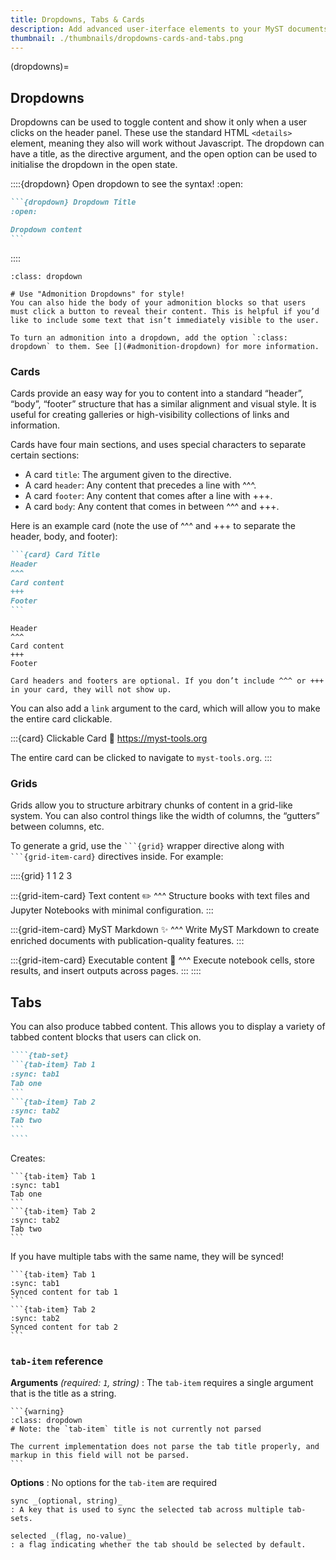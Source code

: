 ```yaml
---
title: Dropdowns, Tabs & Cards
description: Add advanced user-iterface elements to your MyST documents with grids, cards, tabs, and dropdowns.
thumbnail: ./thumbnails/dropdowns-cards-and-tabs.png
---
```


(dropdowns)=

## Dropdowns

Dropdowns can be used to toggle content and show it only when a user clicks on the header panel. These use the standard HTML `<details>` element, meaning they also will work without Javascript. The dropdown can have a title, as the directive argument, and the open option can be used to initialise the dropdown in the open state.

::::{dropdown} Open dropdown to see the syntax!
:open:

````markdown
```{dropdown} Dropdown Title
:open:

Dropdown content
```
````

::::

```{seealso}
:class: dropdown

# Use "Admonition Dropdowns" for style!
You can also hide the body of your admonition blocks so that users must click a button to reveal their content. This is helpful if you’d like to include some text that isn’t immediately visible to the user.

To turn an admonition into a dropdown, add the option `:class: dropdown` to them. See [](#admonition-dropdown) for more information.
```

### Cards

Cards provide an easy way for you to content into a standard “header”, “body”, “footer” structure that has a similar alignment and visual style. It is useful for creating galleries or high-visibility collections of links and information.

Cards have four main sections, and uses special characters to separate certain sections:

- A card `title`: The argument given to the directive.
- A card `header`: Any content that precedes a line with ^^^.
- A card `footer`: Any content that comes after a line with +++.
- A card `body`: Any content that comes in between ^^^ and +++.

Here is an example card (note the use of ^^^ and +++ to separate the header, body, and footer):

````markdown
```{card} Card Title
Header
^^^
Card content
+++
Footer
```
````

```{card} Card Title
Header
^^^
Card content
+++
Footer
```

```{note}
Card headers and footers are optional. If you don’t include ^^^ or +++ in your card, they will not show up.
```

You can also add a `link` argument to the card, which will allow you to make the entire card clickable.

:::{card} Clickable Card
:link: https://myst-tools.org

The entire card can be clicked to navigate to `myst-tools.org`.
:::

### Grids

Grids allow you to structure arbitrary chunks of content in a grid-like system. You can also control things like the width of columns, the “gutters” between columns, etc.

To generate a grid, use the ` ```{grid} ` wrapper directive along with ` ```{grid-item-card} ` directives inside. For example:

::::{grid} 1 1 2 3

:::{grid-item-card}
Text content ✏️
^^^
Structure books with text files and Jupyter Notebooks with minimal configuration.
:::

:::{grid-item-card}
MyST Markdown ✨
^^^
Write MyST Markdown to create enriched documents with publication-quality features.
:::

:::{grid-item-card}
Executable content 🔁
^^^
Execute notebook cells, store results, and insert outputs across pages.
:::
::::

## Tabs

You can also produce tabbed content. This allows you to display a variety of tabbed content blocks that users can click on.

`````markdown
````{tab-set}
```{tab-item} Tab 1
:sync: tab1
Tab one
```
```{tab-item} Tab 2
:sync: tab2
Tab two
```
````
`````

Creates:

````{tab-set}
```{tab-item} Tab 1
:sync: tab1
Tab one
```
```{tab-item} Tab 2
:sync: tab2
Tab two
```
````

If you have multiple tabs with the same name, they will be synced!

````{tab-set}
```{tab-item} Tab 1
:sync: tab1
Synced content for tab 1
```
```{tab-item} Tab 2
:sync: tab2
Synced content for tab 2
```
````

### `tab-item` reference

**Arguments** _(required: `1`, string)_
: The `tab-item` requires a single argument that is the title as a string.

    ```{warning}
    :class: dropdown
    # Note: the `tab-item` title is not currently not parsed

    The current implementation does not parse the tab title properly, and markup in this field will not be parsed.
    ```

**Options**
: No options for the `tab-item` are required

    sync _(optional, string)_
    : A key that is used to sync the selected tab across multiple tab-sets.

    selected _(flag, no-value)_
    : a flag indicating whether the tab should be selected by default.
